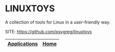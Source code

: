 # LINUXTOYS

 A collection of tools for Linux in a user-friendly way.

 SITE: https://github.com/psygreg/linuxtoys

 | [Applications](https://portable-linux-apps.github.io/apps.html) | [Home](https://portable-linux-apps.github.io)
 | --- | --- |
